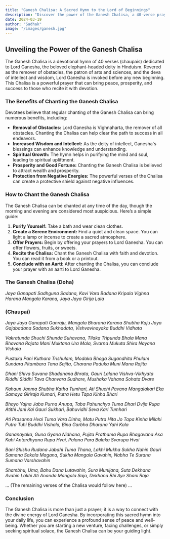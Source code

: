 ```yaml
---
title: "Ganesh Chalisa: A Sacred Hymn to the Lord of Beginnings"
description: "Discover the power of the Ganesh Chalisa, a 40-verse prayer dedicated to Lord Ganesha. Learn about its benefits and how to incorporate it into your daily life."
date: 2024-03-19
author: "Sadhak"
image: "/images/ganesh.jpg"
---
```


## Unveiling the Power of the Ganesh Chalisa

The Ganesh Chalisa is a devotional hymn of 40 verses (chaupais) dedicated to Lord Ganesha, the beloved elephant-headed deity in Hinduism. Revered as the remover of obstacles, the patron of arts and sciences, and the deva of intellect and wisdom, Lord Ganesha is invoked before any new beginning. This Chalisa is a powerful prayer that can bring peace, prosperity, and success to those who recite it with devotion.

### The Benefits of Chanting the Ganesh Chalisa

Devotees believe that regular chanting of the Ganesh Chalisa can bring numerous benefits, including:

*   **Removal of Obstacles:** Lord Ganesha is Vighnaharta, the remover of all obstacles. Chanting the Chalisa can help clear the path to success in all endeavors.
*   **Increased Wisdom and Intellect:** As the deity of intellect, Ganesha's blessings can enhance knowledge and understanding.
*   **Spiritual Growth:** The hymn helps in purifying the mind and soul, leading to spiritual upliftment.
*   **Prosperity and Good Fortune:** Chanting the Ganesh Chalisa is believed to attract wealth and prosperity.
*   **Protection from Negative Energies:** The powerful verses of the Chalisa can create a protective shield against negative influences.

### How to Chant the Ganesh Chalisa

The Ganesh Chalisa can be chanted at any time of the day, though the morning and evening are considered most auspicious. Here’s a simple guide:

1.  **Purify Yourself:** Take a bath and wear clean clothes.
2.  **Create a Serene Environment:** Find a quiet and clean space. You can light a lamp or incense to create a sacred atmosphere.
3.  **Offer Prayers:** Begin by offering your prayers to Lord Ganesha. You can offer flowers, fruits, or sweets.
4.  **Recite the Chalisa:** Chant the Ganesh Chalisa with faith and devotion. You can read it from a book or a printout.
5.  **Conclude with an Aarti:** After chanting the Chalisa, you can conclude your prayer with an aarti to Lord Ganesha.

### The Ganesh Chalisa (Doha)

*Jaya Ganapati Sadhguna Sadana, Kavi Vara Badana Kripala
Vighna Harana Mangala Karana, Jaya Jaya Girija Lala*

### (Chaupai)

*Jaya Jaya Ganapati Ganraju, Mangala Bharana Karana Shubha Kaju
Jaya Gajabadana Sadana Sukhadata, Vishvavinayaka Buddhi Vidhata*

*Vakratunda Shuchi Shunda Suhavana, Tilaka Tripunda Bhala Mana Bhavana
Rajata Mani Muktana Ura Mala, Svarna Mukuta Shira Nayana Vishala*

*Pustaka Pani Kuthara Trishulam, Modaka Bhoga Sugandhita Phulam
Sundara Pitambara Tana Sajita, Charana Paduka Muni Mana Rajita*

*Dhani Shiva Suvana Shadanana Bhrata, Gauri Lalana Vishva-Vikhyata
Riddhi Siddhi Tava Chanvara Sudhare, Mushaka Vahana Sohata Dvare*

*Kahaun Janma Shubha Katha Tumhari, Ati Shuchi Pavana Mangalakari
Eka Samaya Giriraja Kumari, Putra Hetu Tapa Kinha Bhari*

*Bhayo Yajna Jaba Purna Anupa, Taba Pahunchyo Tuma Dhari Dvija Rupa
Atithi Jani Kai Gauri Sukhari, Bahuvidhi Seva Kari Tumhari*

*Ati Prasanna Hvai Tuma Vara Dinha, Matu Putra Hita Jo Tapa Kinha
Milahi Putra Tuhi Buddhi Vishala, Bina Garbha Dharana Yahi Kala*

*Gananayaka, Guna Gyana Nidhana, Pujita Prathama Rupa Bhagavana
Asa Kahi Antardhyana Rupa Hvai, Palana Para Balaka Svarupa Hvai*

*Bani Shishu Rudana Jabahi Tuma Thana, Lakhi Mukha Sukha Nahin Gauri Samana
Sakala Magana, Sukha Mangala Gavahin, Nabha Te Surana Sumana Varshavahin*

*Shambhu, Uma, Bahu Dana Lutavahin, Sura Munijana, Suta Dekhana Avahin
Lakhi Ati Ananda Mangala Saja, Dekhana Bhi Aye Shani Raja*

... (The remaining verses of the Chalisa would follow here) ...

### Conclusion

The Ganesh Chalisa is more than just a prayer; it is a way to connect with the divine energy of Lord Ganesha. By incorporating this sacred hymn into your daily life, you can experience a profound sense of peace and well-being. Whether you are starting a new venture, facing challenges, or simply seeking spiritual solace, the Ganesh Chalisa can be your guiding light.
